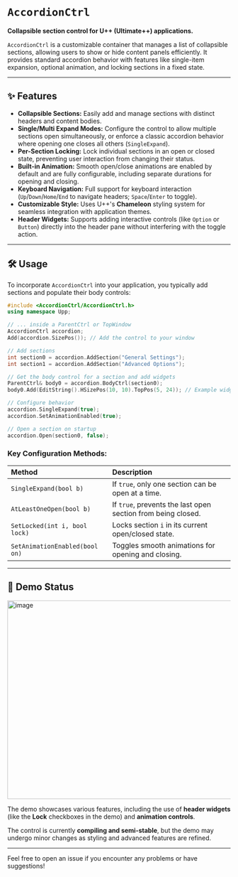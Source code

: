 # `AccordionCtrl`

**Collapsible section control for U++ (Ultimate++) applications.**

`AccordionCtrl` is a customizable container that manages a list of collapsible sections, allowing users to show or hide content panels efficiently. It provides standard accordion behavior with features like single-item expansion, optional animation, and locking sections in a fixed state.

-----

## ✨ Features

  * **Collapsible Sections:** Easily add and manage sections with distinct headers and content bodies.
  * **Single/Multi Expand Modes:** Configure the control to allow multiple sections open simultaneously, or enforce a classic accordion behavior where opening one closes all others (`SingleExpand`).
  * **Per-Section Locking:** Lock individual sections in an open or closed state, preventing user interaction from changing their status.
  * **Built-in Animation:** Smooth open/close animations are enabled by default and are fully configurable, including separate durations for opening and closing.
  * **Keyboard Navigation:** Full support for keyboard interaction (`Up`/`Down`/`Home`/`End` to navigate headers; `Space`/`Enter` to toggle).
  * **Customizable Style:** Uses U++'s **Chameleon** styling system for seamless integration with application themes.
  * **Header Widgets:** Supports adding interactive controls (like `Option` or `Button`) directly into the header pane without interfering with the toggle action.

-----

## 🛠️ Usage

To incorporate `AccordionCtrl` into your application, you typically add sections and populate their body controls:

```cpp
#include <AccordionCtrl/AccordionCtrl.h>
using namespace Upp;

// ... inside a ParentCtrl or TopWindow
AccordionCtrl accordion;
Add(accordion.SizePos()); // Add the control to your window

// Add sections
int section0 = accordion.AddSection("General Settings");
int section1 = accordion.AddSection("Advanced Options");

// Get the body control for a section and add widgets
ParentCtrl& body0 = accordion.BodyCtrl(section0);
body0.Add(EditString().HSizePos(10, 10).TopPos(5, 24)); // Example widget

// Configure behavior
accordion.SingleExpand(true);
accordion.SetAnimationEnabled(true);

// Open a section on startup
accordion.Open(section0, false);
```

### Key Configuration Methods:

| Method | Description |
| :--- | :--- |
| `SingleExpand(bool b)` | If `true`, only one section can be open at a time. |
| `AtLeastOneOpen(bool b)` | If `true`, prevents the last open section from being closed. |
| `SetLocked(int i, bool lock)` | Locks section `i` in its current open/closed state. |
| `SetAnimationEnabled(bool on)` | Toggles smooth animations for opening and closing. |

-----

## 🧪 Demo Status

<img width="758" height="447" alt="image" src="https://github.com/user-attachments/assets/3f20a7ae-cc1e-4123-80f9-289df5127f44" />

The demo showcases various features, including the use of **header widgets** (like the **Lock** checkboxes in the demo) and **animation controls**.

The control is currently **compiling and semi-stable**, but the demo may undergo minor changes as styling and advanced features are refined.

-----

Feel free to open an issue if you encounter any problems or have suggestions\!
